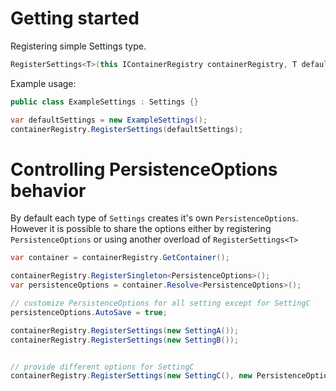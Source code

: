 # Getting started
Registering simple Settings type.
```csharp
RegisterSettings<T>(this IContainerRegistry containerRegistry, T defaultValue)
```
Example usage:
```csharp
public class ExampleSettings : Settings {}

var defaultSettings = new ExampleSettings();
containerRegistry.RegisterSettings(defaultSettings);
```

# Controlling PersistenceOptions behavior
By default each type of ```Settings``` creates it's own ```PersistenceOptions```.
However it is possible to share the options either by registering ```PersistenceOptions```
or using another overload of ```RegisterSettings<T>```

```csharp
var container = containerRegistry.GetContainer();

containerRegistry.RegisterSingleton<PersistenceOptions>();
var persistenceOptions = container.Resolve<PersistenceOptions>();

// customize PersistenceOptions for all setting except for SettingC
persistenceOptions.AutoSave = true;

containerRegistry.RegisterSettings(new SettingA());
containerRegistry.RegisterSettings(new SettingB());


// provide different options for SettingC
containerRegistry.RegisterSettings(new SettingC(), new PersistenceOptions { AutoSave = false });
```